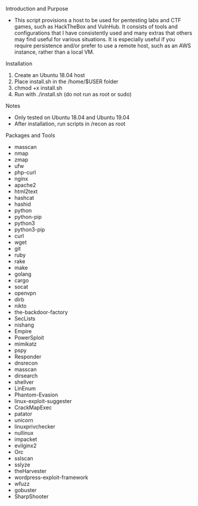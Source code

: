 Introduction and Purpose
- This script provisions a host to be used for pentesting labs and CTF games, such as HackTheBox and VulnHub. It consists of tools and configurations that I have consistently used and many extras that others may find useful for various situations. It is especially useful if you require persistence and/or prefer to use a remote host, such as an AWS instance, rather than a local VM.

Installation
1. Create an Ubuntu 18.04 host
2. Place install.sh in the /home/$USER folder
3. chmod +x install.sh
4. Run with ./install.sh (do not run as root or sudo)

Notes
- Only tested on Ubuntu 18.04 and Ubuntu 19.04
- After installation, run scripts in /recon as root

Packages and Tools
- masscan
- nmap
- zmap
- ufw
- php-curl
- nginx
- apache2
- html2text
- hashcat
- hashid
- python
- python-pip
- python3
- python3-pip
- curl
- wget
- git
- ruby
- rake
- make
- golang
- cargo
- socat
- openvpn
- dirb
- nikto
- the-backdoor-factory
- SecLists
- nishang
- Empire
- PowerSploit
- mimikatz
- pspy
- Responder
- dnsrecon
- masscan
- dirsearch
- shellver
- LinEnum
- Phantom-Evasion
- linux-exploit-suggester
- CrackMapExec
- patator
- unicorn
- linuxprivchecker
- nullinux
- impacket
- evilginx2
- Orc
- sslscan
- sslyze
- theHarvester
- wordpress-exploit-framework
- wfuzz
- gobuster
- SharpShooter
